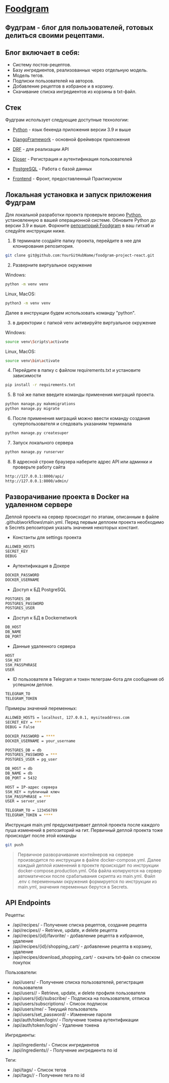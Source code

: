 #  [Foodgram][site_result]

## Фудграм - блог для пользователей, готовых делиться своими рецептами. 

## Блог включает в себя:

- Систему постов-рецептов.
- Базу ингредиентов, реализованных через отдельную модель.
- Модель тегов.
- Подписки пользователей на авторов.
- Добавление рецептов в избраное и в корзину. 
- Скачивание списка ингредиентов из корзины в txt-файл.

## Стек

Фудграм использует следующие доступные технологии:

- [Python] - язык бекенда приложения версии 3.9 и выше
- [DjangoFramework] - основной фреймворк приложения
- [DRF] - для реализации API
- [Djoser] - Регистрация и аутентификация пользователей
- [PostgreSQL] - Работа с базой данных
- [Frontend] - Фронт, предоставленный Практикумом


   [site_result]: <https://chstykv.webhop.me/>
   [DjangoFramework]: <https://docs.djangoproject.com/en/4.2/releases/3.2/>
   [DRF]: <https://www.django-rest-framework.org/t>
   [Frontend]: <https://github.com/yandex-praktikum/foodgram-project-react>
   [Djoser]: <https://djoser.readthedocs.io/en/latest/getting_started.html>
   [PostgreSQL]: <https://www.postgresql.org/>
   [Python]: <https://www.python.org/>


## Локальная установка и запуск приложения Фудграм

Для локальной разработки проекта проверьте версию [Python](https://www.python.org/), установленную в вашей операционной системе. Обновите Python до версии 3.9 и выше. Форкните [репозиторий Foodgram](https://github.com/AlexanderChistyakov/foodgram-project-react) в ваш гитхаб и следуйте инструкции ниже.

1. В терминале создайте папку проекта, перейдите в нее для клонирования репозитория.

```sh
git clone git@github.com:YourGitHubName/foodgram-project-react.git
```

2. Разверните виртуальное окружение

Windows:
```sh
python -m venv venv
```
Linux, MacOS:
```sh
python3 -m venv venv
```
Далее в инструкции будем использовать команду "python".

3. в директории с папкой venv активируйте виртуальное окружение

Windows:
```sh
source venv\Scripts\activate
```
Linux, MacOS:
```sh
source venv\bin\activate
```
4. Перейдите в папку с файлом requirements.txt и установите зависимости
```sh
pip install -r requirements.txt
```
5. В той же папке введите команды применения миграций проекта.
```sh
python manage.py makemigrations
python manage.py migrate
```
6. После применения миграций можно ввести команду создания суперпользователя и следовать указаниям терминала
```sh
python manage.py createsuper
```
7. Запуск локального сервера

```sh
python manage.py runserver
```

8. В адресной строке браузера наберите адрес API или админки и проверьте работу сайта

```sh
http://127.0.0.1:8000/api/
http://127.0.0.1:8000/admin/
```

## Разворачивание проекта в Docker на удаленном сервере

Деплой проекта на сервер происходит по этапам, описанным в файле .github\workflows\main.yml. Перед первым деплоем проекта необходимо в Secrets репозитория указать значения некоторых констант.


- Константы для settings проекта
```sh
ALLOWED_HOSTS
SECRET_KEY
DEBUG
```

- Аутентификация в Докере
```sh
DOCKER_PASSWORD
DOCKER_USERNAME
```
- Доступ к БД PostgreSQL
```sh
POSTGRES_DB
POSTGRES_PASSWORD
POSTGRES_USER
```
- Доступ к БД в Dockernetwork
```sh
DB_HOST
DB_NAME
DB_PORT
```
- Данные удаленного сервера
```sh
HOST
SSH_KEY
SSH_PASSPHRASE
USER
```
- ID пользователя в Telegram и токен телеграм-бота для сообщения об успешном деплое.
```sh
TELEGRAM_TO
TELEGRAM_TOKEN
```

Примеры значений переменных:
```sh
ALLOWED_HOSTS = localhost, 127.0.0.1, mysiteaddress.com
SECRET_KEY = ***
DEBUG = False

DOCKER_PASSWORD = ****
DOCKER_USERNAME = your_username

POSTGRES_DB = db
POSTGRES_PASSWORD = ***
POSTGRES_USER = pg_user

DB_HOST = db
DB_NAME = db
DB_PORT = 5432

HOST = IP-адрес сервера
SSH_KEY = публичный ключ
SSH_PASSPHRASE = ***
USER = server_user

TELEGRAM_TO = 123456789
TELEGRAM_TOKEN = ****
```

Инструкция main.yml предусматривает деплой проекта после каждого пуша изменений в репозиторий на гит. Первичный деплой проекта тоже происходит после этой команды

```sh
git push
```

> Первичное разворачивание контейнеров на сервере производится по инструкции в файле docker-compose.yml. 
> Далее каждый деплой изменений в проекте происходит по инструкции docker-compose.production.yml.
> Оба файла копируются на сервер автоматически после срабатывания скрипта из main.yml. 
> Файл .env с переменными окружения формируется по инструкции из main.yml, значения переменных берутся в Secrets.



## API Endpoints
Рецепты:
- /api/recipes/ - Получение списка рецептов, создание рецепта
- /api/recipes/<id>/ - Retrieve, update, и delete рецепта
- /api/recipes/{id}/favorite/ - добавление рецепта в избранное, удаление 
- /api/recipes/{id}/shopping_cart/ - добавление рецепта в корзину, удаление 
- /api/recipes/download_shopping_cart/ - скачать txt-файл со списком покупок

Пользователи:
- /api/users/ - Получение списка пользователей, регистрация пользователя
- /api/users/<id>/ - Retrieve, update, и delete профиля пользователя
- /api/users/{id}/subscribe/ - Подписка на пользователя, отписка
- /api/users/subscriptions/ - Список подписок
- /api/users/me/ - Текущий пользователь
- /api/users/set_password/ - Изменение пароля
- /api/auth/token/login/ - Получение токена аутентификации
- /api/auth/token/login/ - Удаление токена

Ингредиенты:
- /api/ingredients/ - Список ингредиентов
- /api/ingredients/<id>/ - Получение ингредиента по id

Теги:
- /api/tags/ - Список тегов
- /api/tags/<id>/ - Получение тега по id